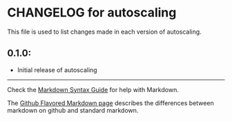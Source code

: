 # CHANGELOG for autoscaling

This file is used to list changes made in each version of autoscaling.

## 0.1.0:

* Initial release of autoscaling

- - -
Check the [Markdown Syntax Guide](http://daringfireball.net/projects/markdown/syntax) for help with Markdown.

The [Github Flavored Markdown page](http://github.github.com/github-flavored-markdown/) describes the differences between markdown on github and standard markdown.

